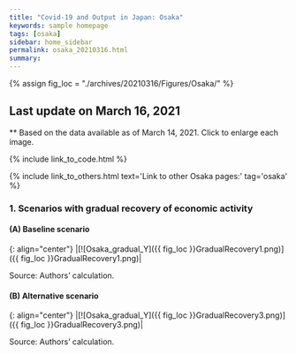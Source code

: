 ```yaml
---
title: "Covid-19 and Output in Japan: Osaka"
keywords: sample homepage
tags: [osaka]
sidebar: home_sidebar
permalink: osaka_20210316.html
summary:
---
```


{% assign fig_loc = "./archives/20210316/Figures/Osaka/" %}

## Last update on March 16, 2021
** Based on the data available as of March 14, 2021. Click to enlarge each image.

{% include link_to_code.html %}

{% include link_to_others.html text='Link to other Osaka pages:' tag='osaka' %}


### 1. Scenarios with gradual recovery of economic activity

#### (A) Baseline scenario

{: align="center"}
|[![Osaka_gradual_Y]({{ fig_loc }}GradualRecovery1.png)]({{ fig_loc }}GradualRecovery1.png)|

Source: Authors’ calculation.

#### (B) Alternative scenario

{: align="center"}
|[![Osaka_gradual_Y]({{ fig_loc }}GradualRecovery3.png)]({{ fig_loc }}GradualRecovery3.png)|

Source: Authors’ calculation.
